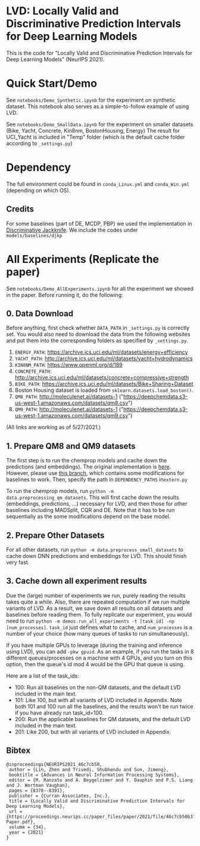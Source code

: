 # LVD: Locally Valid and Discriminative Prediction Intervals for Deep Learning Models
This is the code for "Locally Valid and Discriminative Prediction Intervals for Deep Learning Models" (NeurIPS 2021). 


# Quick Start/Demo
See `notebooks/Demo_Synthetic.ipynb` for the experiment on synthetic dataset.
This notebook also serves as a simple-to-follow example of using LVD.

See `notebooks/Demo_SmallData.ipynb` for the experiment on smaller datasets (Bike, Yacht, Concrete, Kin8nm, BostonHousing, Energy)
The result for UCI_Yacht is included in "Temp" folder (which is the default cache folder according to `_settings.py`)

# Dependency

The full environment could be found in `conda_Linux.yml` and `conda_Win.yml` (depending on which OS).

## Credits

For some baselines (part of DE, MCDP, PBP) we used the implementation in [Discriminative Jackknife](https://github.com/ahmedmalaa/discriminative-jackknife).
We include the codes under `models/baselines/djkp`

 



# All Experiments (Replicate the paper)

See `notebooks/Demo_AllExperiments.ipynb` for all the experiment we showed in the paper.
Before running it, do the following:

## 0. Data Download
Before anything, first check whether `DATA_PATH` in `_settings.py` is correctly set. 
You would also need to download the data from the following websites and put them into the corresponding folders as specified by `_settings.py`.
1. `ENERGY_PATH`: https://archive.ics.uci.edu/ml/datasets/energy+efficiency
2. `YACHT_PATH`: http://archive.ics.uci.edu/ml/datasets/yacht+hydrodynamics
3. `KIN8NM_PATH`: https://www.openml.org/d/189
4. `CONCRETE_PATH`: http://archive.ics.uci.edu/ml/datasets/concrete+compressive+strength
5. `BIKE_PATH`: https://archive.ics.uci.edu/ml/datasets/Bike+Sharing+Dataset
6. Boston Housing dataset is loaded from `sklearn.datasets.load_boston()`.
7. `QM8_PATH`: http://moleculenet.ai/datasets-1 ("https://deepchemdata.s3-us-west-1.amazonaws.com/datasets/qm8.csv")
8. `QM9_PATH`: http://moleculenet.ai/datasets-1 ("https://deepchemdata.s3-us-west-1.amazonaws.com/datasets/qm9.csv")

(All links are working as of 5/27/2021.)

## 1. Prepare QM8 and QM9 datasets
The first step is to run the chemprop models and cache down the predictions (and embeddings).
The original implementation is [here](https://github.com/chemprop/chemprop). 
However, please use [this branch](https://github.com/zlin7/chemprop/tree/zl), which contains some modifications for baselines to work.
Then, specify the path in `DEPENDENCY_PATHS` in`extern.py`

To run the chemprop models, run `python -m data.preprocessing_qm_datasets`.
This will first cache down the results (embeddings, predictions, ...) necessary for LVD, and then those for other baselines including MADSplit, CQR and DE.
Note that it has to be run sequentially as the some modifications depend on the base model.

## 2. Prepare Other Datasets
For all other datasets, run `python -m data.preprocess_small_datasets` to cache down DNN predictions and embeddings for LVD. 
This should finish very fast.

## 3. Cache down all experiment results
Due the (large) number of experiments we run, purely reading the results takes quite a while.
Also, there are repeated computation if we run multiple variants of LVD.
As a result, we save down all results on all datasets and baselines before reading them.
To fully replicate our experiment, you would need to run `python -m demos.run_all_experiments -t [task_id] -np [num_processes]`.
`task_id` just defines what to cache, and `num_processes` is a number of your choice (how many queues of tasks to run simultaneously).

If you have multiple GPUs to leverage (during the training and inference using LVD), you can add `-pkw gpuid`. 
As an example, if you run the tasks in 8 different queues/processes on a machine with 4 GPUs, and you turn on this option, then the queue's id mod 4 would be the GPU that queue is using.

Here are a list of the task_ids:
- 100: Run all baselines on the non-QM datasets, and the default LVD included in the main text.
- 101: Like 100, but with all variants of LVD included in Appendix. 
     Note both 101 and 100 run all the baselines, and the results won't be run twice if you have already run task_id=100.
- 200: Run the applicable baselines for QM datasets, and the default LVD included in the main text.
- 201: Like 200, but with all variants of LVD included in Appendix. 
     
## Bibtex
```
@inproceedings{NEURIPS2021_46c7cb50,
 author = {Lin, Zhen and Trivedi, Shubhendu and Sun, Jimeng},
 booktitle = {Advances in Neural Information Processing Systems},
 editor = {M. Ranzato and A. Beygelzimer and Y. Dauphin and P.S. Liang and J. Wortman Vaughan},
 pages = {8378--8391},
 publisher = {Curran Associates, Inc.},
 title = {Locally Valid and Discriminative Prediction Intervals for Deep Learning Models},
 url = {https://proceedings.neurips.cc/paper_files/paper/2021/file/46c7cb50b373877fb2f8d5c4517bb969-Paper.pdf},
 volume = {34},
 year = {2021}
}
```
